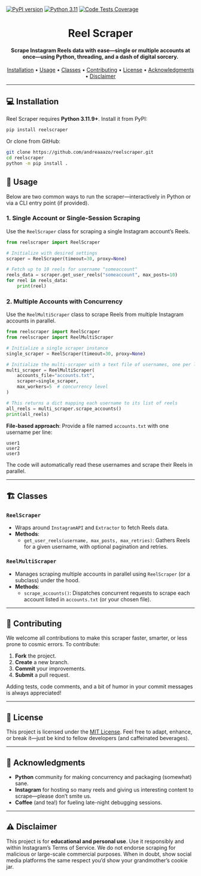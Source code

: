 [![PyPI version](https://img.shields.io/pypi/v/reelscraper.svg)](https://pypi.org/project/reelscraper/)
[![Python 3.11](https://github.com/andreaaazo/reelscraper/actions/workflows/tests.yml/badge.svg?branch=master)](https://github.com/andreaaazo/reelscraper/actions/workflows/tests.yml)
[![Code Tests Coverage](https://codecov.io/gh/andreaaazo/reelscraper/branch/master/graph/badge.svg)](https://codecov.io/gh/andreaaazo/reelscraper)

<h1 align="center">
  Reel Scraper
  <br>
</h1>

<h4 align="center">
Scrape Instagram Reels data with ease—single or multiple accounts at once—using Python, threading, and a dash of digital sorcery. 
</h4>

<p align="center">
  <a href="#-installation">Installation</a> •
  <a href="#-usage">Usage</a> •
  <a href="#-classes">Classes</a> •
  <a href="#-contributing">Contributing</a> •
  <a href="#-license">License</a> •
  <a href="#-acknowledgments">Acknowledgments</a> •
  <a href="#-disclaimer">Disclaimer</a>
</p>

---

## 💻 Installation

Reel Scraper requires **Python 3.11.9+**. Install it from PyPI:

```bash
pip install reelscraper
```

Or clone from GitHub:

```bash
git clone https://github.com/andreaaazo/reelscraper.git
cd reelscraper
python -m pip install .
```

## 🚀 Usage

Below are two common ways to run the scraper—interactively in Python or via a CLI entry point (if provided).

### 1. Single Account or Single-Session Scraping
Use the `ReelScraper` class for scraping a single Instagram account’s Reels.

```python
from reelscraper import ReelScraper

# Initialize with desired settings
scraper = ReelScraper(timeout=30, proxy=None)

# Fetch up to 10 reels for username "someaccount"
reels_data = scraper.get_user_reels("someaccount", max_posts=10)
for reel in reels_data:
    print(reel)
```

### 2. Multiple Accounts with Concurrency
Use the `ReelMultiScraper` class to scrape Reels from multiple Instagram accounts in parallel.

```python
from reelscraper import ReelScraper
from reelscraper import ReelMultiScraper

# Initialize a single scraper instance
single_scraper = ReelScraper(timeout=30, proxy=None)

# Initialize the multi-scraper with a text file of usernames, one per line
multi_scraper = ReelMultiScraper(
    accounts_file="accounts.txt",
    scraper=single_scraper,
    max_workers=5  # concurrency level
)

# This returns a dict mapping each username to its list of reels
all_reels = multi_scraper.scrape_accounts()
print(all_reels)
```

**File-based approach**: Provide a file named `accounts.txt` with one username per line:
```
user1
user2
user3
```
The code will automatically read these usernames and scrape their Reels in parallel.

---

## 🏗 Classes

### `ReelScraper`
- Wraps around `InstagramAPI` and `Extractor` to fetch Reels data.  
- **Methods**:
  - `get_user_reels(username, max_posts, max_retries)`: Gathers Reels for a given username, with optional pagination and retries.

### `ReelMultiScraper`
- Manages scraping multiple accounts in parallel using `ReelScraper` (or a subclass) under the hood.  
- **Methods**:
  - `scrape_accounts()`: Dispatches concurrent requests to scrape each account listed in `accounts.txt` (or your chosen file).

---

## 🤝 Contributing

We welcome all contributions to make this scraper faster, smarter, or less prone to cosmic errors. To contribute:

1. **Fork** the project.  
2. **Create** a new branch.  
3. **Commit** your improvements.  
4. **Submit** a pull request.  

Adding tests, code comments, and a bit of humor in your commit messages is always appreciated!

---

## 📄 License

This project is licensed under the [MIT License](https://github.com/andreaaazo/reelscraper/blob/master/LICENSE.txt). Feel free to adapt, enhance, or break it—just be kind to fellow developers (and caffeinated beverages).

---

## 🙏 Acknowledgments

- **Python** community for making concurrency and packaging (somewhat) sane.  
- **Instagram** for hosting so many reels and giving us interesting content to scrape—please don’t smite us.  
- **Coffee** (and tea!) for fueling late-night debugging sessions.

---

## ⚠ Disclaimer

This project is for **educational and personal use**. Use it responsibly and within Instagram’s Terms of Service. We do not endorse scraping for malicious or large-scale commercial purposes. When in doubt, show social media platforms the same respect you’d show your grandmother’s cookie jar.